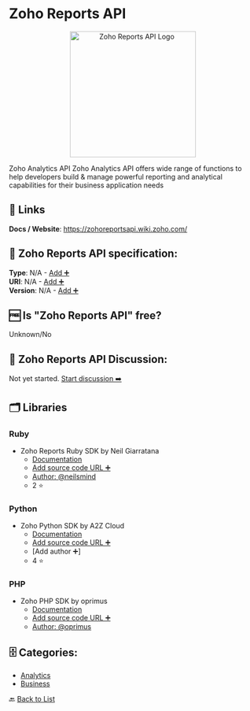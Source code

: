 # Zoho Reports API
<p align="center">
    <img width="256" src="https://raw.githubusercontent.com/apis-list/apis-list/main/apis/zoho-reports-api/logo_256x256.png" alt="Zoho Reports API Logo"/>
</p>
Zoho Analytics API Zoho Analytics API offers wide range of functions to help developers build & manage powerful reporting and analytical capabilities for their business application needs

##  🔗 Links
**Docs / Website**: https://zohoreportsapi.wiki.zoho.com/

## 🧬 Zoho Reports API specification:
**Type**: N/A - [Add ➕](https://github.com/apis-list/apis-list/edit/main/apis-list.yaml)  
**URI**: N/A - [Add ➕](https://github.com/apis-list/apis-list/edit/main/apis-list.yaml)  
**Version**: N/A - [Add ➕](https://github.com/apis-list/apis-list/edit/main/apis-list.yaml)

## 🆓 Is "Zoho Reports API" free?
Unknown/No  

## 💬 Zoho Reports API Discussion:
Not yet started. [Start discussion ➡️](https://github.com/apis-list/apis-list/discussions/new)

## 🗂️ Libraries
### Ruby
- Zoho Reports Ruby SDK by Neil Giarratana
    - [Documentation](https://github.com/neilsmind/zoho_reports)
    - [Add source code URL ➕]()
    - [Author: @neilsmind](https://github.com/neilsmind)
    - 2 ⭐

### Python
- Zoho Python SDK by A2Z Cloud
    - [Documentation](https://github.com/A2Z-Cloud/Talk-Zoho)
    - [Add source code URL ➕]()
    - [Add author ➕]
    - 4 ⭐

### PHP
- Zoho PHP SDK by oprimus
    - [Documentation](https://github.com/oprimus/PHP-Zoho)
    - [Add source code URL ➕]()
    - [Author: @oprimus](https://github.com/oprimus)


## 🗄️ Categories:
- [Analytics](https://github.com/apis-list/apis-list#analytics-)
- [Business](https://github.com/apis-list/apis-list#business-)

🔙  [Back to List](https://github.com/apis-list/apis-list)
